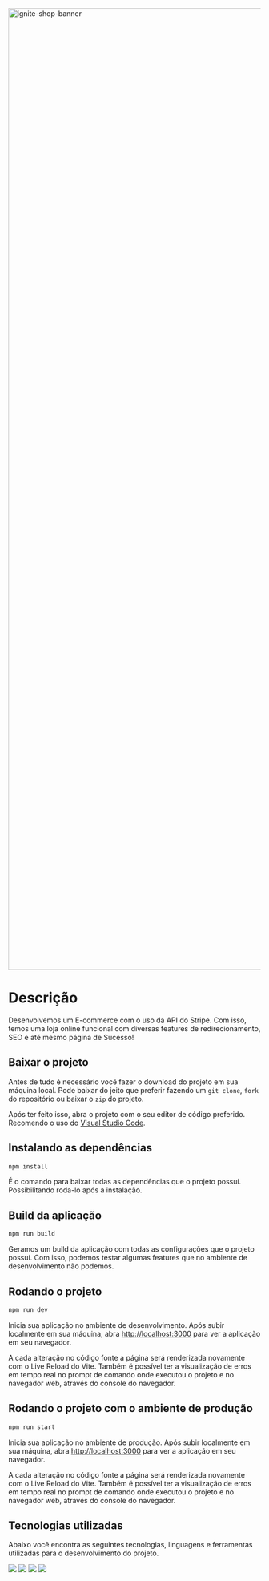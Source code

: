 
<img width="1920" alt="ignite-shop-banner" src="https://user-images.githubusercontent.com/62813966/233994681-a7f09982-16f6-4f0f-b6ee-f9f048820432.png">

# Descrição
Desenvolvemos um E-commerce com o uso da API do Stripe. Com isso, temos uma loja online funcional com diversas features de redirecionamento, SEO e até mesmo página de Sucesso!


## Baixar o projeto
Antes de tudo é necessário você fazer o download do projeto em sua máquina local. Pode baixar do jeito que preferir fazendo um `git clone`, `fork` do repositório ou baixar o `zip` do projeto. 

Após ter feito isso, abra o projeto com o seu editor de código preferido. Recomendo o uso do [Visual Studio Code](https://code.visualstudio.com/).

## Instalando as dependências
```bash
npm install
```

É o comando para baixar todas as dependências que o projeto possuí. Possibilitando roda-lo 
após a instalação.

## Build da aplicação
```bash
npm run build
```
Geramos um build da aplicação com todas as configurações que o projeto possuí. Com isso, podemos testar algumas features que no ambiente de desenvolvimento não podemos.

## Rodando o projeto
```bash
npm run dev
```

Inicia sua aplicação no ambiente de desenvolvimento. Após subir localmente em sua máquina, abra  [http://localhost:3000](http://localhost:3000) para ver a aplicação em seu navegador.

A cada alteração no código fonte a página será renderizada novamente com o Live Reload do Vite. Também é possível ter a visualização de erros em tempo real no prompt de comando onde executou o projeto e no navegador web, através do console do navegador.

## Rodando o projeto com o ambiente de produção
```bash
npm run start
```

Inicia sua aplicação no ambiente de produção. Após subir localmente em sua máquina, abra  [http://localhost:3000](http://localhost:3000) para ver a aplicação em seu navegador.

A cada alteração no código fonte a página será renderizada novamente com o Live Reload do Vite. Também é possível ter a visualização de erros em tempo real no prompt de comando onde executou o projeto e no navegador web, através do console do navegador.

## Tecnologias utilizadas
Abaixo você encontra as seguintes tecnologias, linguagens e ferramentas utilizadas para o desenvolvimento do projeto.

<a href="https://nextjs.org/"><img src="https://img.shields.io/static/v1?label=&message=Next.js&color=161b22&style=for-the-badge&logo=next.js"/></a>
<a href="https://stripe.com/br"><img src="https://img.shields.io/static/v1?label=&message=Stripe&color=161b22&style=for-the-badge&logo=stripe"/></a>
<a href="https://www.typescriptlang.org/"><img src="https://img.shields.io/static/v1?label=&message=Typescript&color=161b22&style=for-the-badge&logo=typescript"/></a>
<a href="https://www.figma.com/"><img src="https://img.shields.io/static/v1?label=&message=Figma&color=161b22&style=for-the-badge&logo=figma"/></a>
